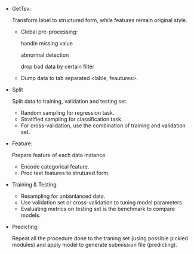
- GetTsv: 

  Transform label to structured form, while features remain original style.

  - Global pre-processing:

    handle missing value

    abnormal detection

    drop bad data by certain filter

  - Dump data to tab separated <lable, feautures>.

- Split

  Split data to training, validation and testing set.

  - Random sampling for regression task.
  - Stratified sampling for classification task.
  - For cross-validation, use the combination of training and validation set.


- Feature:

  Prepare feature of each data instance.

  - Encode categorical feature.
  - Proc text features to strutured form.

- Training & Testing:

  - Resampling for unbanlanced data.
  - Use validation set or cross-validation to tuning model parameters.
  - Evaluating metrics on testing set is the benchmark to compare models.

- Predicting:

  Repeat all the procedure done to the traning set (using possible pickled modules) and apply model to generate submission file (predicting).

